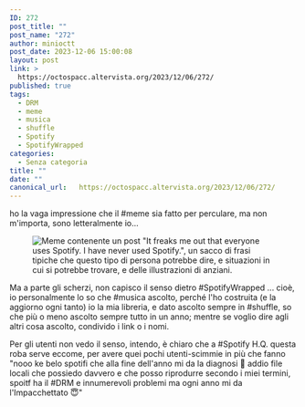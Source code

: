 ```yaml
---
ID: 272
post_title: ""
post_name: "272"
author: minioctt
post_date: 2023-12-06 15:00:08
layout: post
link: >
  https://octospacc.altervista.org/2023/12/06/272/
published: true
tags:
  - DRM
  - meme
  - musica
  - shuffle
  - Spotify
  - SpotifyWrapped
categories:
  - Senza categoria
title: ""
date: ""
canonical_url:   https://octospacc.altervista.org/2023/12/06/272/
---
```

<!-- wp:paragraph -->
<p>ho la vaga impressione che il #meme sia fatto per perculare, ma non m'importa, sono letteralmente io...</p>
<!-- /wp:paragraph -->

<!-- wp:paragraph -->
<p></p>
<!-- /wp:paragraph -->

<!-- wp:image {"id":271,"sizeSlug":"large"} -->
<figure class="wp-block-image size-large"><img src="{{site.cdnurl}}/assets/uploads/2023/12/20231206_1444043059523561716766208-960x960.jpg" alt="Meme contenente un post &quot;It freaks me out that everyone uses Spotify. I have never used Spotify.&quot;, un sacco di frasi tipiche che questo tipo di persona potrebbe dire, e situazioni in cui si potrebbe trovare, e delle illustrazioni di anziani." class="wp-image-271"/></figure>
<!-- /wp:image -->

<!-- wp:paragraph -->
<p></p>
<!-- /wp:paragraph -->

<!-- wp:paragraph -->
<p>Ma a parte gli scherzi, non capisco il senso dietro #SpotifyWrapped ... cioè, io personalmente lo so che #musica ascolto, perché l'ho costruita (e la aggiorno ogni tanto) io la mia libreria, e dato ascolto sempre in #shuffle, so che più o meno ascolto sempre tutto in un anno; mentre se voglio dire agli altri cosa ascolto, condivido i link o i nomi.</p>
<!-- /wp:paragraph -->

<!-- wp:paragraph -->
<p>Per gli utenti non vedo il senso, intendo, è chiaro che a #Spotify H.Q. questa roba serve eccome, per avere quei pochi utenti-scimmie in più che fanno "nooo ke belo spotifi che alla fine dell'anno mi da la diagnosi 💖 addio file locali che possiedo davvero e che posso riprodurre secondo i miei termini, spoitf ha il #DRM e innumerevoli problemi ma ogni anno mi da l'Impacchettato 😇"</p>
<!-- /wp:paragraph -->